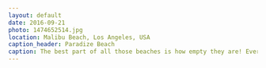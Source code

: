 ```yaml
---
layout: default
date: 2016-09-21
photo: 1474652514.jpg
location: Malibu Beach, Los Angeles, USA
caption_header: Paradize Beach
caption: The best part of all those beaches is how empty they are! Every few kilometers another new stunning one with a crazy landscape all around. Thanks Alana to drive around!
---
```

